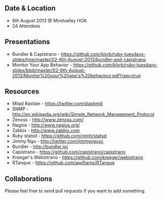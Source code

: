 Date & Location
---------------
- 6th August 2013 @ Mindvalley HOA
- 24 Attendees

Presentations
-------------
- Bundler & Capistrano - https://github.com/klxrb/ruby-tuesdays-slides/tree/master/02-6th-August-2013/bundler-and-capistrano
- Monitor Your App Behavior - https://github.com/klxrb/ruby-tuesdays-slides/blob/master/02-6th-August-2013/Monitor%20your%20app's%20behaviour.pdf?raw=true


Resources
---------
- Milad Rastian - https://twitter.com/slashmili
- SNMP - http://en.wikipedia.org/wiki/Simple_Network_Management_Protocol
- Zenoss - http://www.zenoss.com/
- Nagios - http://www.nagios.org/
- Zabbix - http://www.zabbix.com
- Ruby statsd - https://github.com/reinh/statsd
- Jimmy Ngu - http://twitter.com/jimmynguyc
- Bundler - http://bundler.io/
- Capistrano - https://github.com/capistrano/capistrano
- Kreeger's Webistrano - https://github.com/kreeger/webistrano
- RTanque - https://github.com/awilliams/RTanque


Collaborations
--------------
Please feel free to send pull requests if you want to add something.
